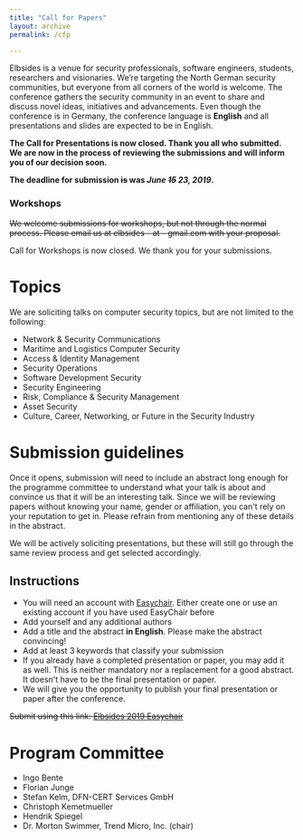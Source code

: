 ```yaml
---
title: "Call for Papers"
layout: archive
permalink: /cfp

---
```


Elbsides is a venue for security professionals, software engineers, students, researchers and visionaries. We’re targeting the North German security communities, but everyone from all corners of the world is welcome. The conference gathers the security community in an event to share and discuss novel ideas, initiatives and advancements. Even though the conference is in Germany, the conference language is **English** and all presentations and slides are expected to be in English.

**The Call for Presentations is now closed. Thank you all who submitted. We are now in the process of reviewing the submissions and will inform you of our decision soon.**

**The deadline for submission ~~is~~ was *June ~~15~~ 23, 2019*.**

### Workshops ###

~~We welcome submissions for workshops, but not through the normal process. Please email us at elbsides -
at -  gmail.com with your proposal.~~

Call for Workshops is now closed. We thank you for your submissions.

# Topics #

We are soliciting talks on computer security topics, but are not limited to the following:

* Network & Security Communications
* Maritime and Logistics Computer Security
* Access & Identity Management
* Security Operations
* Software Development Security
* Security Engineering
* Risk, Compliance & Security Management
* Asset Security
* Culture, Career, Networking, or Future in the Security Industry

# Submission guidelines #

Once it opens, submission will need to include an abstract long enough for the programme committee to understand what your talk is about and convince us that it will be an interesting talk. Since we will be reviewing papers without knowing your name, gender or affiliation, you can't rely on your reputation to get in. Please refrain from mentioning any of these details in the abstract.

We will be actively soliciting presentations, but these will still go through the same review process and get selected accordingly.

## Instructions ##

* You will need an account with [Easychair](https://easychair.org). Either create one or use an existing account if you have used EasyChair before
* Add yourself and any additional authors
* Add a title and the abstract **in English**. Please make the abstract convincing!
* Add at least 3 keywords that classify your submission
* If you already have a completed presentation or paper, you may add it as well. This is neither mandatory nor a replacement for a good abstract. It doesn't have to be the final presentation or paper.
* We will give you the opportunity to publish your final presentation or paper after the conference.

~~Submit using this link: [Elbsides 2019 Easychair](https://easychair.org/conferences/?conf=elbsides2019)~~

# Program Committee #

* Ingo Bente
* Florian Junge
* Stefan Kelm, DFN-CERT Services GmbH
* Christoph Kemetmueller
* Hendrik Spiegel
* Dr. Morton Swimmer, Trend Micro, Inc. (chair)
